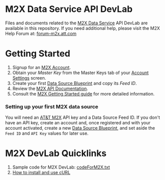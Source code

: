 M2X Data Service API DevLab
======
Files and documents related to the [M2X Data Service](http://m2x.att.com) API DevLab are available in this repository. If you need additional help, please visit the M2X Help Forum at: [forum-m2x.att.com](http://forum-m2x.att.com)


Getting Started
==========================
1. Signup for an [M2X Account](https://m2x.att.com/signup).
2. Obtain your _Master Key_ from the Master Keys tab of your [Account Settings](https://m2x.att.com/account) screen.
3. Create your first [Data Source Blueprint](https://m2x.att.com/blueprints) and copy its _Feed ID_.
4. Review the [M2X API Documentation](https://m2x.att.com/developer/documentation/overview).
5. Consult the [M2X Getting Started guide](https://m2x.att.com/developer/get-started) for more detailed information.

### Setting up your first M2X data source

You will need an [AT&T M2X](https://m2x.att.com/) API key and a Data Source Feed ID. If you don't have an API key, create an account and, once registered and with your account activated, create a new [Data Source Blueprint](https://m2x.att.com/blueprints), and set aside the `Feed ID` and `API Key` values for later use. 


M2X DevLab Quicklinks
==========================
1. Sample code for M2X DevLab: [codeForM2X.txt](codeForM2X.txt)
2. [How to install and use cURL](Using-cURL.md)


